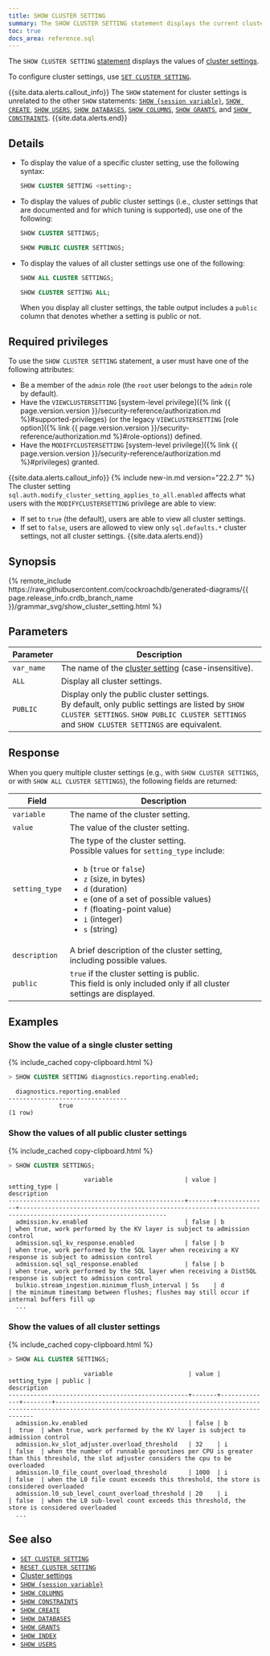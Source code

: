 ```yaml
---
title: SHOW CLUSTER SETTING
summary: The SHOW CLUSTER SETTING statement displays the current cluster settings.
toc: true
docs_area: reference.sql
---
```


The `SHOW CLUSTER SETTING` [statement](sql-statements.html) displays the values of [cluster settings](cluster-settings.html).

To configure cluster settings, use [`SET CLUSTER SETTING`](set-cluster-setting.html).

{{site.data.alerts.callout_info}}
The `SHOW` statement for cluster settings is unrelated to the other `SHOW` statements: <a href="show-vars.html"><code>SHOW {session variable}</code></a>, <a href="show-create.html"><code>SHOW CREATE</code></a>, <a href="show-users.html"><code>SHOW USERS</code></a>, <a href="show-databases.html"><code>SHOW DATABASES</code></a>, <a href="show-columns.html"><code>SHOW COLUMNS</code></a>, <a href="show-grants.html"><code>SHOW GRANTS</code></a>, and <a href="show-constraints.html"><code>SHOW CONSTRAINTS</code></a>.
{{site.data.alerts.end}}

## Details

- To display the value of a specific cluster setting, use the following syntax:

    ~~~ sql
    SHOW CLUSTER SETTING <setting>;
    ~~~

- To display the values of *public* cluster settings (i.e., cluster settings that are documented and for which tuning is supported), use one of the following:

    ~~~ sql
    SHOW CLUSTER SETTINGS;
    ~~~
    ~~~ sql
    SHOW PUBLIC CLUSTER SETTINGS;
    ~~~

-  To display the values of all cluster settings use one of the following:

    ~~~ sql
    SHOW ALL CLUSTER SETTINGS;
    ~~~
    ~~~ sql
    SHOW CLUSTER SETTING ALL;
    ~~~

    When you display all cluster settings, the table output includes a `public` column that denotes whether a setting is public or not.

## Required privileges

To use the `SHOW CLUSTER SETTING` statement, a user must have one of the following attributes:

- Be a member of the `admin` role (the `root` user belongs to the `admin` role by default).
- Have the `VIEWCLUSTERSETTING` [system-level privilege]({% link {{ page.version.version }}/security-reference/authorization.md %}#supported-privileges) (or the legacy `VIEWCLUSTERSETTING` [role option]({% link {{ page.version.version }}/security-reference/authorization.md %}#role-options)) defined.
- Have the `MODIFYCLUSTERSETTING` [system-level privilege]({% link {{ page.version.version }}/security-reference/authorization.md %}#privileges) granted.

{{site.data.alerts.callout_info}}
{% include new-in.md version="22.2.7" %} The cluster setting `sql.auth.modify_cluster_setting_applies_to_all.enabled` affects what users with the `MODIFYCLUSTERSETTING` privilege are able to view:

- If set to `true` (the default), users are able to view all cluster settings.
- If set to `false`, users are allowed to view only `sql.defaults.*` cluster settings, not all cluster settings.
{{site.data.alerts.end}}

## Synopsis

<div>
{% remote_include https://raw.githubusercontent.com/cockroachdb/generated-diagrams/{{ page.release_info.crdb_branch_name }}/grammar_svg/show_cluster_setting.html %}
</div>

## Parameters

Parameter | Description
----------|------------
`var_name` | The name of the [cluster setting](cluster-settings.html) (case-insensitive).
`ALL` | Display all cluster settings.
`PUBLIC` | Display only the public cluster settings.<br>By default, only public settings are listed by `SHOW CLUSTER SETTINGS`. `SHOW PUBLIC CLUSTER SETTINGS` and `SHOW CLUSTER SETTINGS` are equivalent.

## Response

When you query multiple cluster settings (e.g., with `SHOW CLUSTER SETTINGS`, or with `SHOW ALL CLUSTER SETTINGS`), the following fields are returned:

Field | Description
------|------------
`variable` | The name of the cluster setting.
`value` | The value of the cluster setting.
`setting_type` | The type of the cluster setting.<br>Possible values for `setting_type` include:<ul><li>`b` (`true` or `false`)</li><li>`z` (size, in bytes)</li><li>`d` (duration)</li><li>`e` (one of a set of possible values)</li><li>`f` (floating-point value)</li><li>`i` (integer)</li><li>`s` (string)</li></ul>
`description` | A brief description of the cluster setting, including possible values.
`public` | `true` if the cluster setting is public.<br>This field is only included only if all cluster settings are displayed.

## Examples

### Show the value of a single cluster setting

{% include_cached copy-clipboard.html %}
~~~ sql
> SHOW CLUSTER SETTING diagnostics.reporting.enabled;
~~~

~~~
  diagnostics.reporting.enabled
---------------------------------
              true
(1 row)
~~~

### Show the values of all public cluster settings

{% include_cached copy-clipboard.html %}
~~~ sql
> SHOW CLUSTER SETTINGS;
~~~

~~~
                     variable                    | value | setting_type |                                                 description
-------------------------------------------------+-------+--------------+---------------------------------------------------------------------------------------------------------------
  admission.kv.enabled                           | false | b            | when true, work performed by the KV layer is subject to admission control
  admission.sql_kv_response.enabled              | false | b            | when true, work performed by the SQL layer when receiving a KV response is subject to admission control
  admission.sql_sql_response.enabled             | false | b            | when true, work performed by the SQL layer when receiving a DistSQL response is subject to admission control
  bulkio.stream_ingestion.minimum_flush_interval | 5s    | d            | the minimum timestamp between flushes; flushes may still occur if internal buffers fill up
  ...
~~~

### Show the values of all cluster settings

{% include_cached copy-clipboard.html %}
~~~ sql
> SHOW ALL CLUSTER SETTINGS;
~~~

~~~
                     variable                     | value | setting_type | public |                                                             description
--------------------------------------------------+-------+--------------+--------+--------------------------------------------------------------------------------------------------------------------------------------
  admission.kv.enabled                            | false | b            |  true  | when true, work performed by the KV layer is subject to admission control
  admission.kv_slot_adjuster.overload_threshold   | 32    | i            | false  | when the number of runnable goroutines per CPU is greater than this threshold, the slot adjuster considers the cpu to be overloaded
  admission.l0_file_count_overload_threshold      | 1000  | i            | false  | when the L0 file count exceeds this threshold, the store is considered overloaded
  admission.l0_sub_level_count_overload_threshold | 20    | i            | false  | when the L0 sub-level count exceeds this threshold, the store is considered overloaded
  ...
~~~

## See also

- [`SET CLUSTER SETTING`](set-cluster-setting.html)
- [`RESET CLUSTER SETTING`](reset-cluster-setting.html)
- [Cluster settings](cluster-settings.html)
- [`SHOW {session variable}`](show-vars.html)
- [`SHOW COLUMNS`](show-columns.html)
- [`SHOW CONSTRAINTS`](show-constraints.html)
- [`SHOW CREATE`](show-create.html)
- [`SHOW DATABASES`](show-databases.html)
- [`SHOW GRANTS`](show-grants.html)
- [`SHOW INDEX`](show-index.html)
- [`SHOW USERS`](show-users.html)
